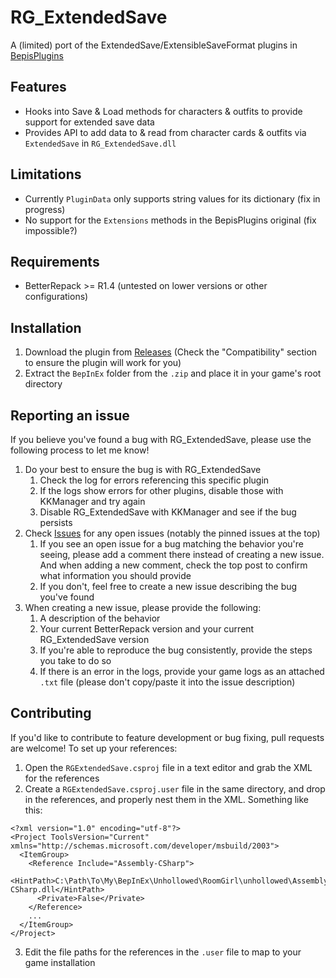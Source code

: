 # RG_ExtendedSave
A (limited) port of the ExtendedSave/ExtensibleSaveFormat plugins in [BepisPlugins](https://github.com/IllusionMods/BepisPlugins/)

## Features
- Hooks into Save & Load methods for characters & outfits to provide support for extended save data
- Provides API to add data to & read from character cards & outfits via `ExtendedSave` in `RG_ExtendedSave.dll`

## Limitations
- Currently `PluginData` only supports string values for its dictionary (fix in progress)
- No support for the `Extensions` methods in the BepisPlugins original (fix impossible?)

## Requirements
- BetterRepack >= R1.4 (untested on lower versions or other configurations)

## Installation
1. Download the plugin from [Releases](https://github.com/bogus-things/RG_ExtendedSave/releases) (Check the "Compatibility" section to ensure the plugin will work for you)
2. Extract the `BepInEx` folder from the `.zip` and place it in your game's root directory

## Reporting an issue
If you believe you've found a bug with RG_ExtendedSave, please use the following process to let me know!
1. Do your best to ensure the bug is with RG_ExtendedSave
    1. Check the log for errors referencing this specific plugin
    2. If the logs show errors for other plugins, disable those with KKManager and try again
    3. Disable RG_ExtendedSave with KKManager and see if the bug persists
2. Check [Issues](https://github.com/bogus-things/RG_ExtendedSave/issues) for any open issues (notably the pinned issues at the top)
    1. If you see an open issue for a bug matching the behavior you're seeing, please add a comment there instead of creating a new issue. And when adding a new comment, check the top post to confirm what information you should provide
    2. If you don't, feel free to create a new issue describing the bug you've found
3. When creating a new issue, please provide the following:
    1. A description of the behavior
    2. Your current BetterRepack version and your current RG_ExtendedSave version
    3. If you're able to reproduce the bug consistently, provide the steps you take to do so
    4. If there is an error in the logs, provide your game logs as an attached `.txt` file (please don't copy/paste it into the issue description)
  
## Contributing
If you'd like to contribute to feature development or bug fixing, pull requests are welcome! To set up your references:
1. Open the `RGExtendedSave.csproj` file in a text editor and grab the XML for the references
2. Create a `RGExtendedSave.csproj.user` file in the same directory, and drop in the references, and properly nest them in the XML. Something like this:
```
<?xml version="1.0" encoding="utf-8"?>
<Project ToolsVersion="Current" xmlns="http://schemas.microsoft.com/developer/msbuild/2003">
  <ItemGroup>
    <Reference Include="Assembly-CSharp">
      <HintPath>C:\Path\To\My\BepInEx\Unhollowed\RoomGirl\unhollowed\Assembly-CSharp.dll</HintPath>
      <Private>False</Private>
    </Reference>
    ...
  </ItemGroup>
</Project>
```
3. Edit the file paths for the references in the `.user` file to map to your game installation
